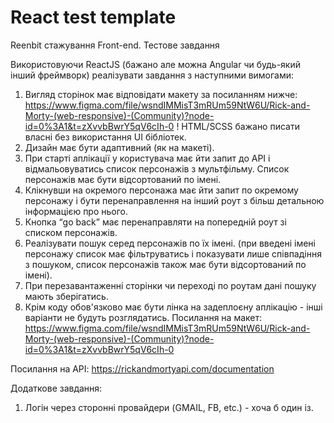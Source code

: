 # React test template

Reenbit стажування Front-end. Тестове завдання

Використовуючи ReaсtJS (бажано але можна Angular чи будь-який інший фреймворк)
реалізувати завдання з наступними вимогами:

1. Вигляд сторінок має відповідати макету за посиланням нижче:
   https://www.figma.com/file/wsndIMMisT3mRUm59NtW6U/Rick-and-Morty-(web-responsive)-(Community)?node-id=0%3A1&t=zXvvbBwrY5qV6cIh-0
   ! HTML/SCSS бажано писати власні без використання UI бібліотек.
2. Дизайн має бути адаптивний (як на макеті).
3. При старті аплікації у користувача має йти запит до API і відмальовуватись
   список персонажів з мультфільму. Список персонажів має бути відсортований по
   імені.
4. Клікнувши на окремого персонажа має йти запит по окремому персонажу і бути
   перенаправлення на інший роут з більш детальною інформацією про нього.
5. Кнопка “go back” має перенаправляти на попередній роут зі списком персонажів.
6. Реалізувати пошук серед персонажів по їх імені. (при введені імені персонажу
   список має фільтруватись і показувати лише співпадіння з пошуком, список
   персонажів також має бути відсортований по імені).
7. При перезавантаженні сторінки чи переході по роутам дані пошуку мають
   зберігатись.
8. Крім коду обов'язково має бути лінка на задеплоєну аплікацію - інші варіанти
   не будуть розглядатись. Посилання на макет:
   https://www.figma.com/file/wsndIMMisT3mRUm59NtW6U/Rick-and-Morty-(web-responsive)-(Community)?node-id=0%3A1&t=zXvvbBwrY5qV6cIh-0

Посилання на API: https://rickandmortyapi.com/documentation

Додаткове завдання:

1. Логін через сторонні провайдери (GMAIL, FB, etc.) - хоча б один із.
